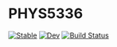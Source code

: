 # PHYS5336

[![Stable](https://img.shields.io/badge/docs-stable-blue.svg)](https://john-waczak.github.io/PHYS5336.jl/stable)
[![Dev](https://img.shields.io/badge/docs-dev-blue.svg)](https://john-waczak.github.io/PHYS5336.jl/dev)
[![Build Status](https://github.com/john-waczak/PHYS5336.jl/actions/workflows/CI.yml/badge.svg?branch=main)](https://github.com/john-waczak/PHYS5336.jl/actions/workflows/CI.yml?query=branch%3Amain)
